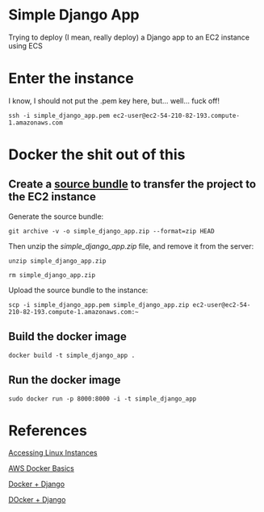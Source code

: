 # Simple Django App

Trying to deploy (I mean, really deploy) a Django app to an EC2 instance using ECS

# Enter the instance

I know, I should not put the .pem key here, but... well... fuck off!

`ssh -i simple_django_app.pem ec2-user@ec2-54-210-82-193.compute-1.amazonaws.com`

# Docker the shit out of this

## Create a [source bundle](https://docs.aws.amazon.com/elasticbeanstalk/latest/dg/applications-sourcebundle.html#using-features.deployment.source.git) to transfer the project to the EC2 instance

Generate the source bundle:

`git archive -v -o simple_django_app.zip --format=zip HEAD`

Then unzip the _simple_django_app.zip_ file, and remove it from the server:

`unzip simple_django_app.zip`

`rm simple_django_app.zip`

Upload the source bundle to the instance:

`scp -i simple_django_app.pem simple_django_app.zip ec2-user@ec2-54-210-82-193.compute-1.amazonaws.com:~`

## Build the docker image

`docker build -t simple_django_app .`

## Run the docker image

`sudo docker run -p 8000:8000 -i -t simple_django_app`

# References

[Accessing Linux Instances](https://docs.aws.amazon.com/AWSEC2/latest/UserGuide/AccessingInstancesLinux.html)

[AWS Docker Basics](https://docs.aws.amazon.com/AmazonECS/latest/developerguide/docker-basics.html#install_docker)

[Docker + Django](https://dzone.com/articles/how-to-deploy-a-django-application-with-docker)

[DOcker + Django](https://medium.com/@Alibaba_Cloud/how-to-deploy-a-django-application-with-docker-9514be542909)